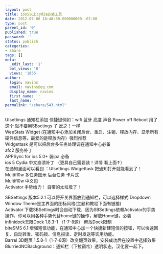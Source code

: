 ```yaml
---
layout: post
title: ios5以上cydia必装工具
date: 2012-07-06 18:48:30.000000000 -07:00
type: post
parent_id: '0'
published: true
password: ''
status: publish
categories:
- Share
tags: []
meta:
  _edit_last: '1'
  bot_views: '8'
  views: '1856'
author:
  login: navins
  email: navins@qq.com
  display_name: navins
  first_name: ''
  last_name: ''
permalink: "/share/543.html"
---
```

UIsettings 通知栏添加 快捷键例如：wifi 蓝牙 亮度 声音 Power off Reboot 用了这个 就不要用SBsetings 了 反之！一样  
WeeStats Widget (在通知中心添加关闭后台、重启、注销、释放内存、显示所有硬件信息等，最爱的是释放内存）强烈推荐  
Widgettask 是可以把后台多任务处理调在通知中心必备  
afc2 服务补丁  
APPSync for ios 5.0+ 装ipa 必备  
ios 5 Cydia 中文崩溃补丁 （更具自己需要装！详情 看上面↑）  
在通知里面可以看到 ：UIsettings Widgettask 把通知打开就能看到了！  
Multifl0w 多任务图示 后台任务 卡片式  
Multifl0w 中文包  
Activator 手势给力！ 自带的太垃圾了！

<!--more-->

SBSettings 版本5.2.1 可以将开关界面放到通知栏，可以选择样式 Dropdown Window Theme是主界面的图标风格(主题和教程下面有链接)  
Activator 下载SBSettings时会自动下载，因为SBSettings依赖Activator的手势操作，你可以用各种手势代替home键的操作，解放Home键，必装  
infinidock无限Dock 1.8.3-1 （1-7-8源） 解放Dock限制  
biteSMS 6.1 增强短信功能，在通知中心加一个快捷新建短信的按钮，可以快速回复、自动转发、密码锁、信息报读、定时发送等实用功能。  
Barrel 3D翻页 1.5.8-1（1-7-8源）改变翻页效果，安装成功后在设置中选择效果  
BlurriedNCBackground：通知栏（下拉窗帘）透明状态，汉化要一起下。

